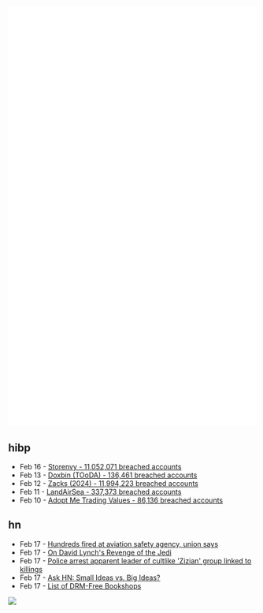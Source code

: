 ![Metrics](https://raw.githubusercontent.com/phixion/phixion/master/metrics.svg)

## hibp

<!--
for https://github.com/phixion/phixion/blob/main/.github/workflows/feeds.yml
-->
<!--START_SECTION:haveibeenpwnd-->
- Feb 16 - [Storenvy - 11,052,071 breached accounts](https://haveibeenpwned.com/PwnedWebsites#Storenvy)
- Feb 13 - [Doxbin (TOoDA) - 136,461 breached accounts](https://haveibeenpwned.com/PwnedWebsites#DoxbinTOoDA)
- Feb 12 - [Zacks (2024) - 11,994,223 breached accounts](https://haveibeenpwned.com/PwnedWebsites#Zacks2024)
- Feb 11 - [LandAirSea - 337,373 breached accounts](https://haveibeenpwned.com/PwnedWebsites#LandAirSea)
- Feb 10 - [Adopt Me Trading Values - 86,136 breached accounts](https://haveibeenpwned.com/PwnedWebsites#AdoptMeTradingValues)
<!--END_SECTION:haveibeenpwnd-->

## hn

<!--
for https://github.com/phixion/phixion/blob/main/.github/workflows/feeds.yml
-->
<!--START_SECTION:hn-->
- Feb 17 - [Hundreds fired at aviation safety agency, union says](https://www.bbc.com/news/articles/cly9y1e1kpjo)
- Feb 17 - [On David Lynch's Revenge of the Jedi](https://www.benningtonreview.org/adam-golaski)
- Feb 17 - [Police arrest apparent leader of cultlike 'Zizian' group linked to killings](https://www.pressdemocrat.com/article/trending/police-arrest-apparent-leader-of-cultlike-zizian-group-linked-to-multiple/)
- Feb 17 - [Ask HN: Small Ideas vs. Big Ideas?](https://news.ycombinator.com/item?id=43083845)
- Feb 17 - [List of DRM-Free Bookshops](https://libreture.com/bookshops/)
<!--END_SECTION:hn-->

<!--
for https://yhype.me
-->
![](https://hit.yhype.me/github/profile?user_id=13013670)
